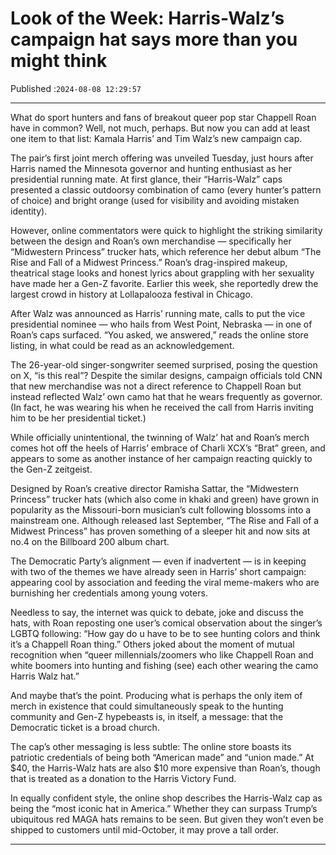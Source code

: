 # Look of the Week: Harris-Walz’s campaign hat says more than you might think

Published :`2024-08-08 12:29:57`

---

What do sport hunters and fans of breakout queer pop star Chappell Roan have in common? Well, not much, perhaps. But now you can add at least one item to that list: Kamala Harris’ and Tim Walz’s new campaign cap.

The pair’s first joint merch offering was unveiled Tuesday, just hours after Harris named the Minnesota governor and hunting enthusiast as her presidential running mate. At first glance, their “Harris-Walz” caps presented a classic outdoorsy combination of camo (every hunter’s pattern of choice) and bright orange (used for visibility and avoiding mistaken identity).

However, online commentators were quick to highlight the striking similarity between the design and Roan’s own merchandise — specifically her “Midwestern Princess” trucker hats, which reference her debut album “The Rise and Fall of a Midwest Princess.” Roan’s drag-inspired makeup, theatrical stage looks and honest lyrics about grappling with her sexuality have made her a Gen-Z favorite. Earlier this week, she reportedly drew the largest crowd in history at Lollapalooza festival in Chicago.

After Walz was announced as Harris’ running mate, calls to put the vice presidential nominee — who hails from West Point, Nebraska — in one of Roan’s caps surfaced. “You asked, we answered,” reads the online store listing, in what could be read as an acknowledgement.

The 26-year-old singer-songwriter seemed surprised, posing the question on X, “is this real”? Despite the similar designs, campaign officials told CNN that new merchandise was not a direct reference to Chappell Roan but instead reflected Walz’ own camo hat that he wears frequently as governor. (In fact, he was wearing his when he received the call from Harris inviting him to be her presidential ticket.)

While officially unintentional, the twinning of Walz’ hat and Roan’s merch comes hot off the heels of Harris’ embrace of Charli XCX’s “Brat” green, and appears to some as another instance of her campaign reacting quickly to the Gen-Z zeitgeist.

Designed by Roan’s creative director Ramisha Sattar, the “Midwestern Princess” trucker hats (which also come in khaki and green) have grown in popularity as the Missouri-born musician’s cult following blossoms into a mainstream one. Although released last September, “The Rise and Fall of a Midwest Princess” has proven something of a sleeper hit and now sits at no.4 on the Billboard 200 album chart.

The Democratic Party’s alignment — even if inadvertent — is in keeping with two of the themes we have already seen in Harris’ short campaign: appearing cool by association and feeding the viral meme-makers who are burnishing her credentials among young voters.

Needless to say, the internet was quick to debate, joke and discuss the hats, with Roan reposting one user’s comical observation about the singer’s LGBTQ following: “How gay do u have to be to see hunting colors and think it’s a Chappell Roan thing.” Others joked about the moment of mutual recognition when “queer millennials/zoomers who like Chappell Roan and white boomers into hunting and fishing (see) each other wearing the camo Harris Walz hat.”

And maybe that’s the point. Producing what is perhaps the only item of merch in existence that could simultaneously speak to the hunting community and Gen-Z hypebeasts is, in itself, a message: that the Democratic ticket is a broad church.

The cap’s other messaging is less subtle: The online store boasts its patriotic credentials of being both “American made” and “union made.” At $40, the Harris-Walz hats are also $10 more expensive than Roan’s, though that is treated as a donation to the Harris Victory Fund.

In equally confident style, the online shop describes the Harris-Walz cap as being the “most iconic hat in America.” Whether they can surpass Trump’s ubiquitous red MAGA hats remains to be seen. But given they won’t even be shipped to customers until mid-October, it may prove a tall order.

---

